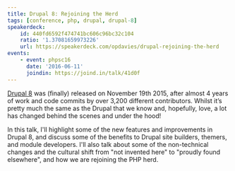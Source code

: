 ```yaml
---
title: Drupal 8: Rejoining the Herd
tags: [conference, php, drupal, drupal-8]
speakerdeck:
    id: 440fd6592f474741bc606c96bc32c104
    ratio: '1.37081659973226'
    url: https://speakerdeck.com/opdavies/drupal-rejoining-the-herd
events:
    - event: phpsc16
      date: '2016-06-11'
      joindin: https://joind.in/talk/41d0f
---
```

[Drupal 8][0] was (finally) released on November 19th 2015, after almost 4 years of work and code commits by over 3,200 different contributors. Whilst it’s pretty much the same as the Drupal that we know and, hopefully, love, a lot has changed behind the scenes and under the hood!

In this talk, I'll highlight some of the new features and improvements in Drupal 8, and discuss some of the benefits to Drupal site builders, themers, and module developers. I'll also talk about some of the non-technical changes and the cultural shift from "not invented here" to "proudly found elsewhere", and how we are rejoining the PHP herd.

[0]: https://www.drupal.org/8
